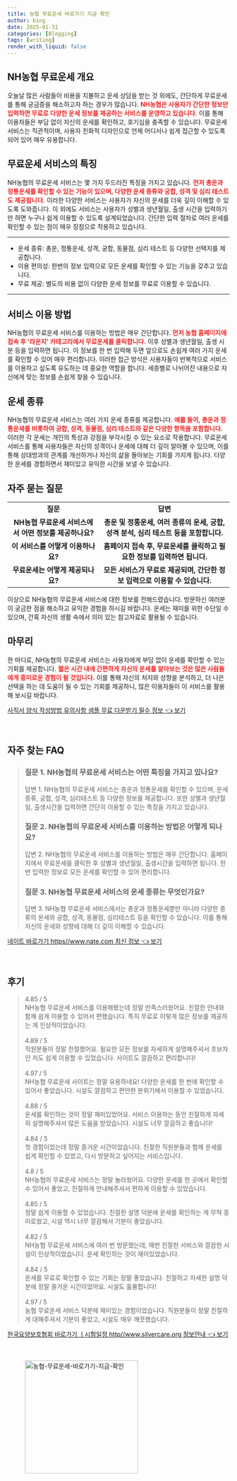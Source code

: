 ```yaml
---
title: 농협 무료운세 바로가기 지금 확인
author: bing
date: 2025-01-31
categories: [Blogging]
tags: [writing]
render_with_liquid: false
---
```



<h2 id='NH농협 무료운세 개요'>NH농협 무료운세 개요</h2>

<p>오늘날 많은 사람들이 비용을 지불하고 운세 상담을 받는 것 외에도, 간단하게 무료운세를 통해 궁금증을 해소하고자 하는 경우가 많습니다. <b><span style="color: #ee2323;">NH농협은 사용자가 간단한 정보만 입력하면 무료로 다양한 운세 정보를 제공하는 서비스를 운영하고 있습니다.</span></b> 이를 통해 이용자들은 부담 없이 자신의 운세를 확인하고, 호기심을 충족할 수 있습니다. 무료운세 서비스는 직관적이며, 사용자 친화적 디자인으로 언제 어디서나 쉽게 접근할 수 있도록 되어 있어 매우 유용합니다.</p>

<h2 id='무료운세 서비스의 특징'>무료운세 서비스의 특징</h2>

<p>NH농협의 무료운세 서비스는 몇 가지 두드러진 특징을 가지고 있습니다. <b><span style="color: #ee2323;">먼저 총운과 정통운세를 확인할 수 있는 기능이 있으며, 다양한 운세 종류와 궁합, 성격 및 심리 테스트도 제공됩니다.</span></b> 이러한 다양한 서비스는 사용자가 자신의 운세를 더욱 깊이 이해할 수 있도록 도와줍니다. 이 외에도 서비스는 사용자가 성별과 생년월일, 출생 시간을 입력하기만 하면 누구나 쉽게 이용할 수 있도록 설계되었습니다. 간단한 입력 절차로 여러 운세를 확인할 수 있는 점이 매우 장점으로 작용하고 있습니다.</p>

<hr />

<ul>
    <li>운세 종류: 총운, 정통운세, 성격, 궁합, 동물점, 심리 테스트 등 다양한 선택지를 제공합니다.</li>
    <li>이용 편의성: 한번의 정보 입력으로 모든 운세를 확인할 수 있는 기능을 갖추고 있습니다.</li>
    <li>무료 제공: 별도의 비용 없이 다양한 운세 정보를 무료로 이용할 수 있습니다.</li>
</ul>

<hr />

<h2 id='서비스 이용 방법'>서비스 이용 방법</h2>

<p>NH농협의 무료운세 서비스를 이용하는 방법은 매우 간단합니다. <b><span style="color: #ee2323;">먼저 농협 홈페이지에 접속 후 '라운지' 카테고리에서 무료운세를 클릭합니다.</span></b> 이후 성별과 생년월일, 출생 시분 등을 입력하면 됩니다. 이 정보를 한 번 입력해 두면 앞으로도 손쉽게 여러 가지 운세를 확인할 수 있어 매우 편리합니다. 이러한 접근 방식은 사용자들이 반복적으로 서비스를 이용하고 싶도록 유도하는 데 중요한 역할을 합니다. 세층별로 나뉘어진 내용으로 자신에게 맞는 정보를 손쉽게 찾을 수 있습니다.</p>

<h2 id='운세 종류'>운세 종류</h2>

<p>NH농협의 무료운세 서비스는 여러 가지 운세 종류를 제공합니다. <b><span style="color: #ee2323;">예를 들어, 총운과 정통운세를 비롯하여 궁합, 성격, 동물점, 심리 테스트와 같은 다양한 항목을 포함합니다.</span></b> 이러한 각 운세는 개인의 특성과 강점을 부각시킬 수 있는 요소로 작용합니다. 무료운세 서비스를 통해 사용자들은 자신의 성격이나 운세에 대해 더 깊이 알아볼 수 있으며, 이를 통해 상대방과의 관계를 개선하거나 자신의 삶을 돌아보는 기회를 가지게 됩니다. 다양한 운세를 경험하면서 재미있고 유익한 시간을 보낼 수 있습니다.</p>

<h2 id='자주 묻는 질문'>자주 묻는 질문</h2>

<table>
    <tr>
        <td style="text-align: center; height: 17px;"><b>질문</b></td>
        <td style="text-align: center; height: 17px;"><b>답변</b></td>
    </tr>
    <tr>
        <td style="text-align: center; height: 17px;"><b>NH농협 무료운세 서비스에서 어떤 정보를 제공하나요?</b></td>
        <td style="text-align: center; height: 17px;"><b>총운 및 정통운세, 여러 종류의 운세, 궁합, 성격 분석, 심리 테스트 등을 포함합니다.</b></td>
    </tr>
    <tr>
        <td style="text-align: center; height: 17px;"><b>이 서비스를 어떻게 이용하나요?</b></td>
        <td style="text-align: center; height: 17px;"><b>홈페이지 접속 후, 무료운세를 클릭하고 필요한 정보를 입력하면 됩니다.</b></td>
    </tr>
    <tr>
        <td style="text-align: center; height: 17px;"><b>무료운세는 어떻게 제공되나요?</b></td>
        <td style="text-align: center; height: 17px;"><b>모든 서비스가 무료로 제공되며, 간단한 정보 입력으로 이용할 수 있습니다.</b></td>
    </tr>
</table>

<p>이상으로 NH농협의 무료운세 서비스에 대한 정보를 전해드렸습니다. 방문하신 여러분이 궁금한 점을 해소하고 유익한 경험을 하시길 바랍니다. 운세는 재미를 위한 수단일 수 있으며, 간혹 자신의 생활 속에서 의미 있는 참고자료로 활용될 수 있습니다.</p>

<h2 id='마무리'>마무리</h2>

<p>한 마디로, NH농협의 무료운세 서비스는 사용자에게 부담 없이 운세를 확인할 수 있는 기회를 제공합니다. <b><span style="color: #ee2323;">짧은 시간 내에 간편하게 자신의 운세를 알아보는 것은 많은 사람들에게 흥미로운 경험이 될 것입니다.</span></b> 이를 통해 자신의 처지와 성향을 분석하고, 더 나은 선택을 하는 데 도움이 될 수 있는 기회를 제공하니, 많은 이용자들이 이 서비스를 활용해 보시길 바랍니다.</p>


<p><a class="click-button" title="사직서 양식 작성방법 유의사항 샘플 무료 다운받기 필수 정보" href="https://blackassets.github.io/posts/%EC%82%AC%EC%A7%81%EC%84%9C-%EC%96%91%EC%8B%9D-%EC%9E%91%EC%84%B1%EB%B0%A9%EB%B2%95-%EC%9C%A0%EC%9D%98%EC%82%AC%ED%95%AD-%EC%83%98%ED%94%8C-%EB%AC%B4%EB%A3%8C-%EB%8B%A4%EC%9A%B4%EB%B0%9B%EA%B8%B0-%ED%95%84%EC%88%98-%EC%A0%95%EB%B3%B4/" rel="dofollow">사직서 양식 작성방법 유의사항 샘플 무료 다운받기 필수 정보 👈 보기</a></p><br>
<h2 id='자주_찾는_FAQ'>자주 찾는 FAQ</h2>
<div itemscope="" itemtype="https://schema.org/FAQPage"> 
<blockquote> 
<div itemscope="" itemprop="mainEntity" itemtype="https://schema.org/Question"> 
<h3 itemprop="name">질문 1. NH농협의 무료운세 서비스는 어떤 특징을 가지고 있나요?</h3> 
<div itemscope="" itemprop="acceptedAnswer" itemtype="https://schema.org/Answer"> 
<span itemprop="text"> 
<p>답변 1. NH농협의 무료운세 서비스는 총운과 정통운세를 확인할 수 있으며, 운세 종류, 궁합, 성격, 심리테스트 등 다양한 정보를 제공합니다. 또한 성별과 생년월일, 출생시간을 입력하면 간단히 이용할 수 있는 특징을 가지고 있습니다.</p> 
</span> 
</div> 
</div> 

<div itemscope="" itemprop="mainEntity" itemtype="https://schema.org/Question"> 
<h3 itemprop="name">질문 2. NH농협의 무료운세 서비스를 이용하는 방법은 어떻게 되나요?</h3> 
<div itemscope="" itemprop="acceptedAnswer" itemtype="https://schema.org/Answer"> 
<span itemprop="text"> 
<p>답변 2. NH농협의 무료운세 서비스를 이용하는 방법은 매우 간단합니다. 홈페이지에서 무료운세를 클릭한 후 성별과 생년월일, 출생시간을 입력하면 됩니다. 한 번 입력한 정보로 모든 운세를 확인할 수 있어 편리합니다.</p> 
</span> 
</div> 
</div> 

<div itemscope="" itemprop="mainEntity" itemtype="https://schema.org/Question"> 
<h3 itemprop="name">질문 3. NH농협 무료운세 서비스의 운세 종류는 무엇인가요?</h3> 
<div itemscope="" itemprop="acceptedAnswer" itemtype="https://schema.org/Answer"> 
<span itemprop="text"> 
<p>답변 3. NH농협 무료운세 서비스에서는 총운과 정통운세뿐만 아니라 다양한 종류의 운세와 궁합, 성격, 동물점, 심리테스트 등을 확인할 수 있습니다. 이를 통해 자신의 운세와 성향에 대해 더 깊이 이해할 수 있습니다.</p> 
</span> 
</div> 
</div> 

</blockquote> 
</div>
<p><a class="click-button" title="네이트 바로가기 https//www.nate.com 최신 정보" href="https://blackassets.github.io/posts/%EB%84%A4%EC%9D%B4%ED%8A%B8-%EB%B0%94%EB%A1%9C%EA%B0%80%EA%B8%B0-httpswww.nate.com-%EC%B5%9C%EC%8B%A0-%EC%A0%95%EB%B3%B4/" rel="dofollow">네이트 바로가기 https//www.nate.com 최신 정보 👈 보기</a></p><br>
<h2 id='후기'>후기</h2>
<div itemscope itemtype="https://schema.org/Product">
  <blockquote>
  <div itemprop="review" itemscope itemtype="https://schema.org/Review">
      <div itemprop="reviewRating" itemscope itemtype="https://schema.org/Rating"> <span itemprop="ratingValue">4.85</span> / <span itemprop="bestRating">5</span> </div>
      <span itemprop="reviewBody">NH농협 무료운세 서비스를 이용해봤는데 정말 만족스러웠어요. 친절한 안내와 함께 쉽게 이용할 수 있어서 편했습니다. 특히 무료로 이렇게 많은 정보를 제공하는 게 인상적이었습니다.</span>
  </div>
  <br>
  <div itemprop="review" itemscope itemtype="https://schema.org/Review">
      <div itemprop="reviewRating" itemscope itemtype="https://schema.org/Rating"> <span itemprop="ratingValue">4.89</span> / <span itemprop="bestRating">5</span> </div>
      <span itemprop="reviewBody">직원분들이 정말 친절했어요. 필요한 모든 정보를 자세하게 설명해주셔서 초보자인 저도 쉽게 이용할 수 있었습니다. 사이트도 깔끔하고 편리합니다!</span>
  </div>
  <br>
  <div itemprop="review" itemscope itemtype="https://schema.org/Review">
      <div itemprop="reviewRating" itemscope itemtype="https://schema.org/Rating"> <span itemprop="ratingValue">4.97</span> / <span itemprop="bestRating">5</span> </div>
      <span itemprop="reviewBody">NH농협 무료운세 사이트는 정말 유용하네요! 다양한 운세를 한 번에 확인할 수 있어서 좋았습니다. 시설도 깔끔하고 편안한 분위기에서 이용할 수 있었습니다.</span>
  </div>
  <br>
  <div itemprop="review" itemscope itemtype="https://schema.org/Review">
      <div itemprop="reviewRating" itemscope itemtype="https://schema.org/Rating"> <span itemprop="ratingValue">4.88</span> / <span itemprop="bestRating">5</span> </div>
      <span itemprop="reviewBody">운세를 확인하는 것이 정말 재미있었어요. 서비스 이용하는 동안 친절하게 자세히 설명해주셔서 많은 도움을 받았습니다. 시설도 너무 깔끔하고 좋습니다!</span>
  </div>
  <br>
  <div itemprop="review" itemscope itemtype="https://schema.org/Review">
      <div itemprop="reviewRating" itemscope itemtype="https://schema.org/Rating"> <span itemprop="ratingValue">4.84</span> / <span itemprop="bestRating">5</span> </div>
      <span itemprop="reviewBody">첫 경험이었는데 정말 즐거운 시간이었습니다. 친절한 직원분들과 함께 운세를 쉽게 확인할 수 있었고, 다시 방문하고 싶어지는 서비스입니다.</span>
  </div>
  <br>
  <div itemprop="review" itemscope itemtype="https://schema.org/Review">
      <div itemprop="reviewRating" itemscope itemtype="https://schema.org/Rating"> <span itemprop="ratingValue">4.8</span> / <span itemprop="bestRating">5</span> </div>
      <span itemprop="reviewBody">NH농협의 무료운세 서비스는 정말 놀라웠어요. 다양한 운세를 한 곳에서 확인할 수 있어서 좋았고, 친절하게 안내해주셔서 편하게 이용할 수 있었습니다.</span>
  </div>
  <br>
  <div itemprop="review" itemscope itemtype="https://schema.org/Review">
      <div itemprop="reviewRating" itemscope itemtype="https://schema.org/Rating"> <span itemprop="ratingValue">4.85</span> / <span itemprop="bestRating">5</span> </div>
      <span itemprop="reviewBody">정말 쉽게 이용할 수 있었습니다. 친절한 설명 덕분에 운세를 확인하는 게 무척 흥미로웠고, 시설 역시 너무 깔끔해서 기분이 좋았습니다.</span>
  </div>
  <br>
  <div itemprop="review" itemscope itemtype="https://schema.org/Review">
      <div itemprop="reviewRating" itemscope itemtype="https://schema.org/Rating"> <span itemprop="ratingValue">4.82</span> / <span itemprop="bestRating">5</span> </div>
      <span itemprop="reviewBody">NH농협 무료운세 서비스에 여러 번 방문했는데, 매번 친절한 서비스와 깔끔한 시설이 인상적이었습니다. 운세 확인하는 것이 재미있었습니다.</span>
  </div>
  <br>
  <div itemprop="review" itemscope itemtype="https://schema.org/Review">
      <div itemprop="reviewRating" itemscope itemtype="https://schema.org/Rating"> <span itemprop="ratingValue">4.84</span> / <span itemprop="bestRating">5</span> </div>
      <span itemprop="reviewBody">운세를 무료로 확인할 수 있는 기회는 정말 좋았습니다. 친절하고 자세한 설명 덕분에 정말 즐거운 시간이었어요. 시설도 훌륭합니다!</span>
  </div>
  <br>
  <div itemprop="review" itemscope itemtype="https://schema.org/Review">
      <div itemprop="reviewRating" itemscope itemtype="https://schema.org/Rating"> <span itemprop="ratingValue">4.97</span> / <span itemprop="bestRating">5</span> </div>
      <span itemprop="reviewBody">농협 무료운세 서비스 덕분에 재미있는 경험이었습니다. 직원분들이 정말 친절하게 대해주셔서 기분이 좋았고, 시설도 매우 깨끗했습니다.</span>
  </div>
  </blockquote>
</div>
<p><a class="click-button" title="한국요양보호협회 바로가기 ㅣ시험일정 http//www.silvercare.org 정보안내" href="https://blackassets.github.io/posts/%ED%95%9C%EA%B5%AD%EC%9A%94%EC%96%91%EB%B3%B4%ED%98%B8%ED%98%91%ED%9A%8C-%EB%B0%94%EB%A1%9C%EA%B0%80%EA%B8%B0-%E3%85%A3%EC%8B%9C%ED%97%98%EC%9D%BC%EC%A0%95-httpwww.silvercare.org-%EC%A0%95%EB%B3%B4%EC%95%88%EB%82%B4/" rel="dofollow">한국요양보호협회 바로가기 ㅣ시험일정 http//www.silvercare.org 정보안내 👈 보기</a></p><br>
<figure class="image"><img src="https://blackassets.github.io/assets/img/thumbnail/농협-무료운세-바로가기-지금-확인.webp" alt="농협-무료운세-바로가기-지금-확인" width="256" height="256"></figure>